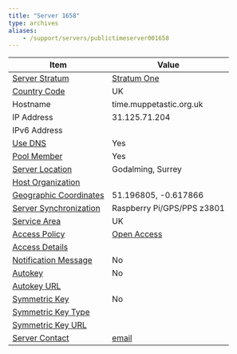 ```yaml
---
title: "Server 1658"
type: archives
aliases:
    - /support/servers/publictimeserver001658
---
```


| Item | Value |
| ----- | ----- |
| [Server Stratum](/support/servers/serverstratum) | [Stratum One](/support/servers/stratumonetimeservers) |
| [Country Code](/support/servers/countrycode) | UK |
| Hostname |  time.muppetastic.org.uk |
| IP Address |  31.125.71.204 |
| IPv6 Address | |
| [Use DNS](/support/servers/usedns) | Yes |
| [Pool Member](/support/servers/poolmember) | Yes |
| [Server Location](/support/servers/serverlocation) |  Godalming, Surrey  |
| [Host Organization](/support/servers/hostorganization) | |
| [ Geographic Coordinates](/support/servers/geographiccoordinates) |  51.196805, -0.617866 |
| [Server Synchronization](/support/servers/serversynchronization) |  Raspberry Pi/GPS/PPS z3801  |
| [Service Area](/support/servers/servicearea) | UK |
| [Access Policy](/support/servers/accesspolicy) | [Open Access](/support/servers/openaccess) |
| [Access Details](/support/servers/accessdetails) |  |
| [Notification Message](/support/servers/notificationmessage) | No |
| [Autokey](/support/servers/autokey) | No |
| [Autokey URL](/support/servers/autokeyurl) | |
| [Symmetric Key](/support/servers/symmetrickey) | No |
| [Symmetric Key Type](/support/servers/symmetrickeytype) | |
| [Symmetric Key URL](/support/servers/symmetrickeyurl) | |
| [Server Contact](/support/servers/servercontact) | [email](mailto:dirk.niggemann@gmail.com) |